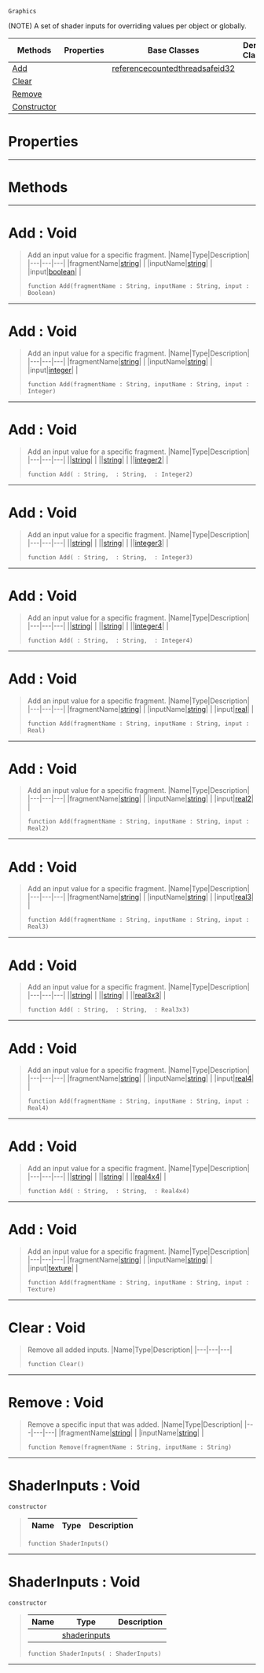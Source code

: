  `Graphics`

(NOTE) A set of shader inputs for overriding values per object or globally.

|Methods|Properties|Base Classes|Derived Classes|
|---|---|---|---|
|[ Add](https://github.com/zeroengineteam/ZeroDocs/blob/master/code_reference/class_reference/shaderinputs.markdown#add-void)| |[referencecountedthreadsafeid32](https://github.com/zeroengineteam/ZeroDocs/blob/master/code_reference/class_reference/referencecountedthreadsafeid32.markdown)| |
|[ Clear](https://github.com/zeroengineteam/ZeroDocs/blob/master/code_reference/class_reference/shaderinputs.markdown#clear-void)| | | |
|[ Remove](https://github.com/zeroengineteam/ZeroDocs/blob/master/code_reference/class_reference/shaderinputs.markdown#remove-void)| | | |
|[ Constructor](https://github.com/zeroengineteam/ZeroDocs/blob/master/code_reference/class_reference/shaderinputs.markdown#shaderinputs-void)| | | |


 #  Properties


---  
 #  Methods


---  
 #  Add : Void

> Add an input value for a specific fragment.
> |Name|Type|Description|
> |---|---|---|
> |fragmentName|[string](https://github.com/zeroengineteam/ZeroDocs/blob/master/code_reference/zilch_base_types/string.markdown)| |
> |inputName|[string](https://github.com/zeroengineteam/ZeroDocs/blob/master/code_reference/zilch_base_types/string.markdown)| |
> |input|[boolean](https://github.com/zeroengineteam/ZeroDocs/blob/master/code_reference/zilch_base_types/boolean.markdown)| |
> ``` lang=cpp, name=Zilch
> function Add(fragmentName : String, inputName : String, input : Boolean)
> ``` 


---  
 #  Add : Void

> Add an input value for a specific fragment.
> |Name|Type|Description|
> |---|---|---|
> |fragmentName|[string](https://github.com/zeroengineteam/ZeroDocs/blob/master/code_reference/zilch_base_types/string.markdown)| |
> |inputName|[string](https://github.com/zeroengineteam/ZeroDocs/blob/master/code_reference/zilch_base_types/string.markdown)| |
> |input|[integer](https://github.com/zeroengineteam/ZeroDocs/blob/master/code_reference/zilch_base_types/integer.markdown)| |
> ``` lang=cpp, name=Zilch
> function Add(fragmentName : String, inputName : String, input : Integer)
> ``` 


---  
 #  Add : Void

> Add an input value for a specific fragment.
> |Name|Type|Description|
> |---|---|---|
> ||[string](https://github.com/zeroengineteam/ZeroDocs/blob/master/code_reference/zilch_base_types/string.markdown)| |
> ||[string](https://github.com/zeroengineteam/ZeroDocs/blob/master/code_reference/zilch_base_types/string.markdown)| |
> ||[integer2](https://github.com/zeroengineteam/ZeroDocs/blob/master/code_reference/zilch_base_types/integer2.markdown)| |
> ``` lang=cpp, name=Zilch
> function Add( : String,  : String,  : Integer2)
> ``` 


---  
 #  Add : Void

> Add an input value for a specific fragment.
> |Name|Type|Description|
> |---|---|---|
> ||[string](https://github.com/zeroengineteam/ZeroDocs/blob/master/code_reference/zilch_base_types/string.markdown)| |
> ||[string](https://github.com/zeroengineteam/ZeroDocs/blob/master/code_reference/zilch_base_types/string.markdown)| |
> ||[integer3](https://github.com/zeroengineteam/ZeroDocs/blob/master/code_reference/zilch_base_types/integer3.markdown)| |
> ``` lang=cpp, name=Zilch
> function Add( : String,  : String,  : Integer3)
> ``` 


---  
 #  Add : Void

> Add an input value for a specific fragment.
> |Name|Type|Description|
> |---|---|---|
> ||[string](https://github.com/zeroengineteam/ZeroDocs/blob/master/code_reference/zilch_base_types/string.markdown)| |
> ||[string](https://github.com/zeroengineteam/ZeroDocs/blob/master/code_reference/zilch_base_types/string.markdown)| |
> ||[integer4](https://github.com/zeroengineteam/ZeroDocs/blob/master/code_reference/zilch_base_types/integer4.markdown)| |
> ``` lang=cpp, name=Zilch
> function Add( : String,  : String,  : Integer4)
> ``` 


---  
 #  Add : Void

> Add an input value for a specific fragment.
> |Name|Type|Description|
> |---|---|---|
> |fragmentName|[string](https://github.com/zeroengineteam/ZeroDocs/blob/master/code_reference/zilch_base_types/string.markdown)| |
> |inputName|[string](https://github.com/zeroengineteam/ZeroDocs/blob/master/code_reference/zilch_base_types/string.markdown)| |
> |input|[real](https://github.com/zeroengineteam/ZeroDocs/blob/master/code_reference/zilch_base_types/real.markdown)| |
> ``` lang=cpp, name=Zilch
> function Add(fragmentName : String, inputName : String, input : Real)
> ``` 


---  
 #  Add : Void

> Add an input value for a specific fragment.
> |Name|Type|Description|
> |---|---|---|
> |fragmentName|[string](https://github.com/zeroengineteam/ZeroDocs/blob/master/code_reference/zilch_base_types/string.markdown)| |
> |inputName|[string](https://github.com/zeroengineteam/ZeroDocs/blob/master/code_reference/zilch_base_types/string.markdown)| |
> |input|[real2](https://github.com/zeroengineteam/ZeroDocs/blob/master/code_reference/zilch_base_types/real2.markdown)| |
> ``` lang=cpp, name=Zilch
> function Add(fragmentName : String, inputName : String, input : Real2)
> ``` 


---  
 #  Add : Void

> Add an input value for a specific fragment.
> |Name|Type|Description|
> |---|---|---|
> |fragmentName|[string](https://github.com/zeroengineteam/ZeroDocs/blob/master/code_reference/zilch_base_types/string.markdown)| |
> |inputName|[string](https://github.com/zeroengineteam/ZeroDocs/blob/master/code_reference/zilch_base_types/string.markdown)| |
> |input|[real3](https://github.com/zeroengineteam/ZeroDocs/blob/master/code_reference/zilch_base_types/real3.markdown)| |
> ``` lang=cpp, name=Zilch
> function Add(fragmentName : String, inputName : String, input : Real3)
> ``` 


---  
 #  Add : Void

> Add an input value for a specific fragment.
> |Name|Type|Description|
> |---|---|---|
> ||[string](https://github.com/zeroengineteam/ZeroDocs/blob/master/code_reference/zilch_base_types/string.markdown)| |
> ||[string](https://github.com/zeroengineteam/ZeroDocs/blob/master/code_reference/zilch_base_types/string.markdown)| |
> ||[real3x3](https://github.com/zeroengineteam/ZeroDocs/blob/master/code_reference/zilch_base_types/real3x3.markdown)| |
> ``` lang=cpp, name=Zilch
> function Add( : String,  : String,  : Real3x3)
> ``` 


---  
 #  Add : Void

> Add an input value for a specific fragment.
> |Name|Type|Description|
> |---|---|---|
> |fragmentName|[string](https://github.com/zeroengineteam/ZeroDocs/blob/master/code_reference/zilch_base_types/string.markdown)| |
> |inputName|[string](https://github.com/zeroengineteam/ZeroDocs/blob/master/code_reference/zilch_base_types/string.markdown)| |
> |input|[real4](https://github.com/zeroengineteam/ZeroDocs/blob/master/code_reference/zilch_base_types/real4.markdown)| |
> ``` lang=cpp, name=Zilch
> function Add(fragmentName : String, inputName : String, input : Real4)
> ``` 


---  
 #  Add : Void

> Add an input value for a specific fragment.
> |Name|Type|Description|
> |---|---|---|
> ||[string](https://github.com/zeroengineteam/ZeroDocs/blob/master/code_reference/zilch_base_types/string.markdown)| |
> ||[string](https://github.com/zeroengineteam/ZeroDocs/blob/master/code_reference/zilch_base_types/string.markdown)| |
> ||[real4x4](https://github.com/zeroengineteam/ZeroDocs/blob/master/code_reference/zilch_base_types/real4x4.markdown)| |
> ``` lang=cpp, name=Zilch
> function Add( : String,  : String,  : Real4x4)
> ``` 


---  
 #  Add : Void

> Add an input value for a specific fragment.
> |Name|Type|Description|
> |---|---|---|
> |fragmentName|[string](https://github.com/zeroengineteam/ZeroDocs/blob/master/code_reference/zilch_base_types/string.markdown)| |
> |inputName|[string](https://github.com/zeroengineteam/ZeroDocs/blob/master/code_reference/zilch_base_types/string.markdown)| |
> |input|[texture](https://github.com/zeroengineteam/ZeroDocs/blob/master/code_reference/class_reference/texture.markdown)| |
> ``` lang=cpp, name=Zilch
> function Add(fragmentName : String, inputName : String, input : Texture)
> ``` 


---  
 #  Clear : Void

> Remove all added inputs.
> |Name|Type|Description|
> |---|---|---|
> ``` lang=cpp, name=Zilch
> function Clear()
> ``` 


---  
 #  Remove : Void

> Remove a specific input that was added.
> |Name|Type|Description|
> |---|---|---|
> |fragmentName|[string](https://github.com/zeroengineteam/ZeroDocs/blob/master/code_reference/zilch_base_types/string.markdown)| |
> |inputName|[string](https://github.com/zeroengineteam/ZeroDocs/blob/master/code_reference/zilch_base_types/string.markdown)| |
> ``` lang=cpp, name=Zilch
> function Remove(fragmentName : String, inputName : String)
> ``` 


---  
 #  ShaderInputs : Void

 `constructor`

> 
> |Name|Type|Description|
> |---|---|---|
> ``` lang=cpp, name=Zilch
> function ShaderInputs()
> ``` 


---  
 #  ShaderInputs : Void

 `constructor`

> 
> |Name|Type|Description|
> |---|---|---|
> ||[shaderinputs](https://github.com/zeroengineteam/ZeroDocs/blob/master/code_reference/class_reference/shaderinputs.markdown)| |
> ``` lang=cpp, name=Zilch
> function ShaderInputs( : ShaderInputs)
> ``` 


---  
 

 
